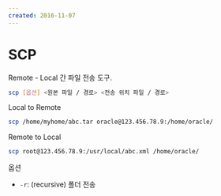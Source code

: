 ```yaml
---
created: 2016-11-07
---
```

# SCP

Remote - Local 간 파일 전송 도구.

```bash
scp [옵션] <원본 파일 / 경로> <전송 위치 파일 / 경로>
```

Local to Remote

```bash
scp /home/myhome/abc.tar oracle@123.456.78.9:/home/oracle/
```

Remote to Local

```bash
scp root@123.456.78.9:/usr/local/abc.xml /home/oracle/
```

옵션

- `-r`: (recursive) 폴더 전송
